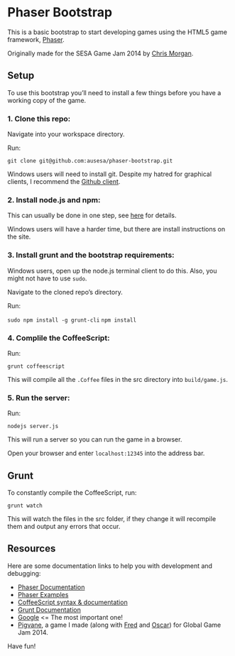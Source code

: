 Phaser Bootstrap
================

This is a basic bootstrap to start developing games using the HTML5 game
framework, [Phaser](https://github.com/photonstorm/phaser).

Originally made for the SESA Game Jam 2014 by [Chris Morgan](https://github.com/drpotato).

## Setup

To use this bootstrap you’ll need to install a few things before you have a
working copy of the game.

### 1. Clone this repo:

Navigate into your workspace directory.

Run:

`git clone git@github.com:ausesa/phaser-bootstrap.git`

Windows users will need to install git. Despite my hatred for graphical clients,
I recommend the [Github client](https://windows.github.com).

### 2. Install node.js and npm:

This can usually be done in one step, see [here](http://nodejs.org) for details.

Windows users will have a harder time, but there are install instructions on the site.

### 3. Install grunt and the bootstrap requirements:

Windows users, open up the node.js terminal client to do this. Also, you might not have to use `sudo`.

Navigate to the cloned repo’s directory.

Run:

`sudo npm install -g grunt-cli`
`npm install`

### 4. Complile the CoffeeScript:

Run:

`grunt coffeescript`

This will compile all the `.Coffee` files in the src directory into `build/game.js`.

### 5. Run the server:

Run:

`nodejs server.js`

This will run a server so you can run the game in a browser.

Open your browser and enter `localhost:12345` into the address bar.

## Grunt

To constantly compile the CoffeeScript, run:

`grunt watch`

This will watch the files in the src folder, if they change it will recompile
them and output any errors that occur.

## Resources

Here are some documentation links to help you with development and debugging:

* [Phaser Documentation](http://phaser.io/docs/)
* [Phaser Examples](http://phaser.io/examples/)
* [CoffeeScript syntax & documentation](http://coffeescript.org)
* [Grunt Documentation](http://gruntjs.com)
* [Google](https://google.com) <= The most important one!
* [Pigvane](https://github.com/drpotato/pigvane), a game I made (along with
[Fred](https://github.com/fredrickgogerty) and [Oscar](https://github.com/xxnxT)) for Global Game Jam 2014.

Have fun!
